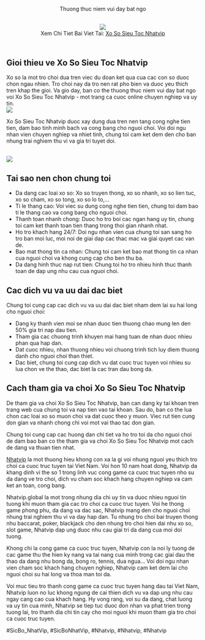 <header>

<p>Thuong thuc niem vui day bat ngo</p><br><img src="https://nhatvip.global/wp-content/uploads/2025/01/tim-hiu-ve-tro-choi-xo-so-sieu-toc-tai-nhatvip.webp"></br>
Xem Chi Tiet Bai Viet Tai: <a href="https://nhatvip.global/xo-so-sieu-toc/">Xo So Sieu Toc Nhatvip</a>
</header><main>
<h2>Gioi thieu ve Xo So Sieu Toc Nhatvip</h2>
<p>Xo so la mot tro choi dua tren viec du doan ket qua cua cac con so duoc chon ngau nhien. Tro choi nay da tro nen rat pho bien va duoc yeu thich tren khap the gioi. Va gio day, ban co the thuong thuc niem vui day bat ngo voi Xo So Sieu Toc Nhatvip - mot trang ca cuoc online chuyen nghiep va uy tin.<br><img src="https://nhatvip.global/wp-content/uploads/2025/01/cac-loai-xo-so-sieu-toc-nhatvip-va-thoi-gian-tra-thuong.webp"></br>
<p>Xo So Sieu Toc Nhatvip duoc xay dung dua tren nen tang cong nghe tien tien, dam bao tinh minh bach va cong bang cho nguoi choi. Voi doi ngu nhan vien chuyen nghiep va nhiet tinh, chung toi cam ket dem den cho ban nhung trai nghiem thu vi va gia tri tuyet doi.</p><br><img src="https://nhatvip.global/wp-content/uploads/2025/01/tim-hiu-ve-tro-choi-xo-so-sieu-toc-tai-nhatvip.webp"></br>
<h2>Tai sao nen chon chung toi</h2>
<ul>
<li>Da dang cac loai xo so: Xo so truyen thong, xo so nhanh, xo so lien tuc, xo so cham, xo so tong, xo so lo to,...</li>
<li>Ti le thang cao: Voi viec su dung cong nghe tien tien, chung toi dam bao ti le thang cao va cong bang cho nguoi choi.</li>
<li>Thanh toan nhanh chong: Duoc ho tro boi cac ngan hang uy tin, chung toi cam ket thanh toan tien thang trong thoi gian nhanh nhat.</li>
<li>Ho tro khach hang 24/7: Doi ngu nhan vien cua chung toi san sang ho tro ban moi luc, moi noi de giai dap cac thac mac va giai quyet cac van de.</li>
<li>Bao mat thong tin ca nhan: Chung toi cam ket bao mat thong tin ca nhan cua nguoi choi va khong cung cap cho ben thu ba.</li>
<li>Da dang hinh thuc nap rut tien: Chung toi ho tro nhieu hinh thuc thanh toan de dap ung nhu cau cua nguoi choi.</li>
</ul>
<h2>Cac dich vu va uu dai dac biet</h2>
<p>Chung toi cung cap cac dich vu va uu dai dac biet nham dem lai su hai long cho nguoi choi:
<ul>
<li>Dang ky thanh vien moi se nhan duoc tien thuong chao mung len den 50% gia tri nap dau tien.</li>
<li>Tham gia cac chuong trinh khuyen mai hang tuan de nhan duoc nhieu phan qua hap dan.</li>
<li>Dat cuoc nhieu, nhan thuong nhieu voi chuong trinh tich luy diem thuong danh cho nguoi choi than thiet.</li>
<li>Dac biet, chung toi cung cap dich vu dat cuoc truc tuyen voi nhieu su lua chon ve the thao, dac biet la cac tran dau bong da.</li>
</ul>
<h2>Cach tham gia va choi Xo So Sieu Toc Nhatvip</h2>
<p>De tham gia va choi Xo So Sieu Toc Nhatvip, ban can dang ky tai khoan tren trang web cua chung toi va nap tien vao tai khoan. Sau do, ban co the lua chon cac loai xo so muon choi va dat cuoc theo y muon. Viec rut tien cung don gian va nhanh chong chi voi mot vai thao tac don gian.</p>
<p>Chung toi cung cap cac huong dan chi tiet va ho tro toi da cho nguoi choi de dam bao ban co the tham gia va choi Xo So Sieu Toc Nhatvip mot cach de dang va thuan tien nhat.
</main><p><a href="https://nhatvip.global/">Nhatvip</a> la mot thuong hieu khong con xa la gi voi nhung nguoi yeu thich tro choi ca cuoc truc tuyen tai Viet Nam. Voi hon 10 nam hoat dong, Nhatvip da khang dinh vi the so 1 trong linh vuc cong game ca cuoc truc tuyen nho su da dang ve tro choi, dich vu cham soc khach hang chuyen nghiep va cam ket an toan, cong bang.

Nhatvip.global la mot trong nhung dia chi uy tin va duoc nhieu nguoi tin tuong khi muon tham gia cac tro choi ca cuoc truc tuyen. Voi he thong game phong phu, da dang va dac sac, Nhatvip mang den cho nguoi choi nhung trai nghiem thu vi va day hap dan. Tu nhung tro choi bai truyen thong nhu baccarat, poker, blackjack cho den nhung tro choi hien dai nhu xo so, slot game, Nhatvip dap ung duoc nhu cau giai tri da dang cua moi doi tuong.

Khong chi la cong game ca cuoc truc tuyen, Nhatvip con la noi ly tuong de cac game thu the hien ky nang va tai nang cua minh trong cac giai dau the thao da dang nhu bong da, bong ro, tennis, dua ngua... Voi doi ngu nhan vien cham soc khach hang chuyen nghiep, Nhatvip cam ket dem lai cho nguoi choi su hai long va thoa man toi da.

Voi muc tieu tro thanh cong game ca cuoc truc tuyen hang dau tai Viet Nam, Nhatvip luon no luc khong ngung de cai thien dich vu va dap ung nhu cau ngay cang cao cua khach hang. Hy vong rang, voi su da dang, chat luong va uy tin cua minh, Nhatvip se tiep tuc duoc don nhan va phat trien trong tuong lai, tro thanh dia chi tin cay cho moi nguoi khi muon tham gia tro choi ca cuoc truc tuyen.</p>
#SicBo_NhatVip, #SicBoNhatVip, #Nhatvip, #Nhatvip, #Nhatvip
